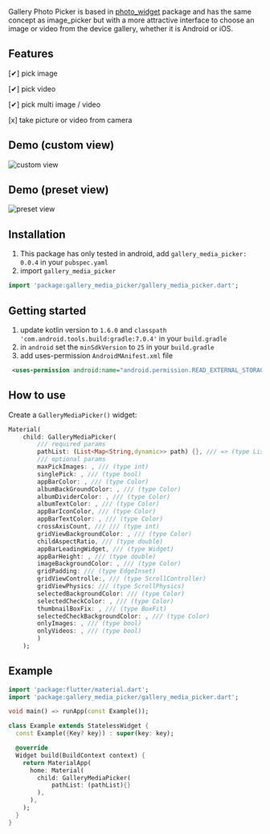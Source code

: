 Gallery Photo Picker is based in [photo_widget](https://pub.dev/packages/photo_widget) package and has the same concept as image_picker but with a more attractive interface to choose an image or video from the device gallery, whether it is Android or iOS.

## Features

[✔] pick image

[✔] pick video

[✔] pick multi image / video

[x] take picture or video from camera

## Demo (custom view)
![custom view](https://github.com/camilo1498/gallery_media_picker/blob/master/screenshots/demo_custom_view.gif)

## Demo (preset view)
![preset view](https://github.com/camilo1498/gallery_media_picker/blob/master/screenshots/demo_preset_view.gif)

## Installation
1) This package has only tested in android, add `gallery_media_picker: 0.0.4` in your `pubspec.yaml`
2) import `gallery_media_picker`
```dart
import 'package:gallery_media_picker/gallery_media_picker.dart';
```

## Getting started

1) update kotlin version to `1.6.0` and `classpath 'com.android.tools.build:gradle:7.0.4'` in your `build.gradle`
2) in `android` set the `minSdkVersion` to `25` in your `build.gradle`
3) add uses-permission `AndroidMAnifest.xml` file
```xml
 <uses-permission android:name="android.permission.READ_EXTERNAL_STORAGE" />
```

## How to use
Create a `GalleryMediaPicker()` widget:
```dart
Material(
    child: GalleryMediaPicker(
        /// required params
        pathList: (List<Map<String,dynamic>> path) {}, /// => (type List<Map<String,dynamic>>) return a list map with selected media metadata
        /// optional params
        maxPickImages: , /// (type int)
        singlePick: , /// (type bool)
        appBarColor: , /// (type Color)
        albumBackGroundColor: , /// (type Color)
        albumDividerColor: , /// (type Color)
        albumTextColor: , /// (type Color)
        appBarIconColor, /// (type Color)
        appBarTextColor: , /// (type Color)
        crossAxisCount, /// /// (type int)
        gridViewBackgroundColor: , /// (type Color)
        childAspectRatio, /// (type double)
        appBarLeadingWidget, /// (type Widget)
        appBarHeight: , /// (type double)
        imageBackgroundColor: , /// (type Color)
        gridPadding: /// (type EdgeInset)
        gridViewControlle:, /// (type ScrollController)
        gridViewPhysics: /// (type ScrollPhysics)
        selectedBackgroundColor: /// (type Color)
        selectedCheckColor: , /// (type Color)
        thumbnailBoxFix: , /// (type BoxFit)
        selectedCheckBackgroundColor: , /// (type Color)
        onlyImages: , /// (type bool)
        onlyVideos: , /// (type bool)
        )
    );
```

## Example
```dart
import 'package:flutter/material.dart';
import 'package:gallery_media_picker/gallery_media_picker.dart';

void main() => runApp(const Example());

class Example extends StatelessWidget {
  const Example({Key? key}) : super(key: key);

  @override
  Widget build(BuildContext context) {
    return MaterialApp(
      home: Material(
        child: GalleryMediaPicker(
            pathList: (pathList){}
        ),
      ),
    );
  }
}

```
